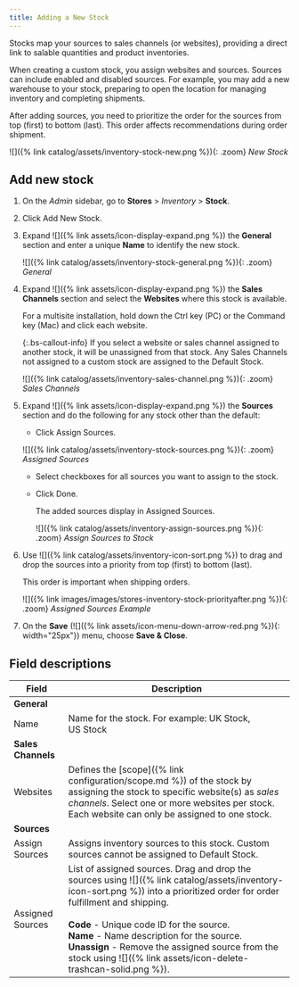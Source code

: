 ```yaml
---
title: Adding a New Stock
---
```


Stocks map your sources to sales channels (or websites), providing a direct link to salable quantities and product inventories.

When creating a custom stock, you assign websites and sources. Sources can include enabled and disabled sources. For example, you may add a new warehouse to your stock, preparing to open the location for managing inventory and completing shipments.

After adding sources, you need to prioritize the order for the sources from top (first) to bottom (last). This order affects recommendations during order shipment.

![]({% link catalog/assets/inventory-stock-new.png %}){: .zoom}
_New Stock_

## Add new stock

1. On the _Admin_ sidebar, go to **Stores** > _Inventory_ > **Stock**.

1. Click <span class="btn">Add New Stock</span>.

1. Expand ![]({% link assets/icon-display-expand.png %}) the **General** section and enter a unique **Name** to identify the new stock.

   ![]({% link catalog/assets/inventory-stock-general.png %}){: .zoom}
   _General_

1. Expand ![]({% link assets/icon-display-expand.png %}) the **Sales Channels** section and select the **Websites** where this stock is available.

   For a multisite installation, hold down the Ctrl key (PC) or the Command key (Mac) and click each website.

   {:.bs-callout-info}
   If you select a website or sales channel assigned to another stock, it will be unassigned from that stock. Any Sales Channels not assigned to a custom stock are assigned to the Default Stock.

   ![]({% link catalog/assets/inventory-sales-channel.png %}){: .zoom}
   _Sales Channels_

1. Expand ![]({% link assets/icon-display-expand.png %}) the **Sources** section and do the following for any stock other than the default:

    - Click <span class="btn">Assign Sources</span>.

    ![]({% link catalog/assets/inventory-stock-sources.png %}){: .zoom}
    _Assigned Sources_

    - Select checkboxes for all sources you want to assign to the stock.

    - Click <span class="btn">Done</span>.

      The added sources display in Assigned Sources.

      ![]({% link catalog/assets/inventory-assign-sources.png %}){: .zoom}
      _Assign Sources to Stock_

1. Use ![]({% link catalog/assets/inventory-icon-sort.png %}) to drag and drop the sources into a priority from top (first) to bottom (last).

   This order is important when shipping orders.

   ![]({% link images/images/stores-inventory-stock-priorityafter.png %}){: .zoom}
   _Assigned Sources Example_

1. On the **Save** (![]({% link assets/icon-menu-down-arrow-red.png %}){: width="25px"}) menu, choose **Save & Close**.

## Field descriptions

|Field|Description|
|--|--|
|**General**| |
|Name|Name for the stock. For example: UK Stock, US Stock|
|**Sales Channels**| |
|Websites|Defines the [scope]({% link configuration/scope.md %}) of the stock by assigning the stock to specific website(s) as _sales channels_. Select one or more websites per stock. Each website can only be assigned to one stock.|
|**Sources**| |
|Assign Sources|Assigns inventory sources to this stock. Custom sources cannot be assigned to Default Stock.|
|Assigned Sources|List of assigned sources. Drag and drop the sources using ![]({% link catalog/assets/inventory-icon-sort.png %}) into a prioritized order for order fulfillment and shipping.<br/><br/>**Code** - Unique code ID for the source.<br/>**Name** - Name description for the source.<br/>**Unassign** - Remove the assigned source from the stock using ![]({% link assets/icon-delete-trashcan-solid.png %}).|
